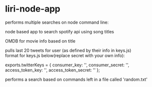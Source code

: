 # liri-node-app
performs multiple searches on node command line:

node based app to search spotify api using song titles

OMDB for movie info based on title

pulls last 20 tweets for user (as defined by their info in keys.js)  
format for keys.js below(replace secret with your own info):

 exports.twitterKeys = {
  consumer_key: '<secret>',
  consumer_secret: '<secret>',
  access_token_key: '<secret>',
  access_token_secret: '<secret>'
};

performs a search based on commands left in a file called 'random.txt'


